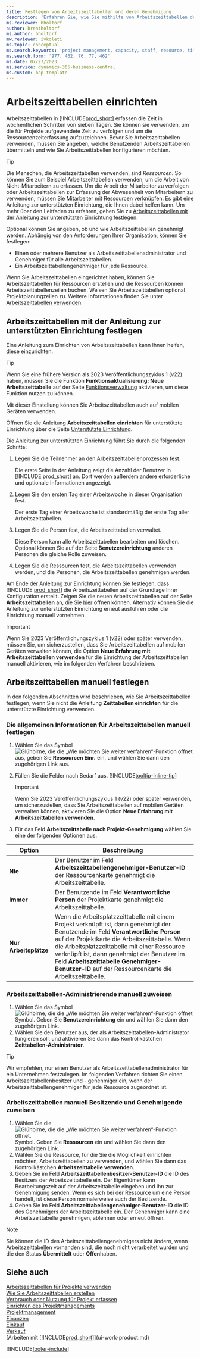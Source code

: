 ```yaml
---
title: Festlegen von Arbeitszeittabellen und deren Genehmigung
description: 'Erfahren Sie, wie Sie mithilfe von Arbeitszeittabellen den Zeitaufwand für Projekte und Ressourcen nachverfolgen.'
ms.reviewer: bholtorf
author: brentholtorf
ms.author: bholtorf
mw.reviewer: ivkoleti
ms.topic: conceptual
ms.search.keywords: 'project management, capacity, staff, resource, time sheet'
ms.search.form: '977, 462, 76, 77, 462'
ms.date: 07/27/2023
ms.service: dynamics-365-business-central
ms.custom: bap-template
---
```

# Arbeitszeittabellen einrichten

Arbeitszeittabellen in [!INCLUDE[prod_short](includes/prod_short.md)] erfassen die Zeit in wöchentlichen Schritten von sieben Tagen. Sie können sie verwenden, um die für Projekte aufgewendete Zeit zu verfolgen und um die Ressourcenzeiterfassung aufzuzeichnen. Bevor Sie Arbeitszeittabellen verwenden, müssen Sie angeben, welche Benutzenden Arbeitszeittabellen übermitteln und wie Sie Arbeitszeittabellen konfigurieren möchten.  

> [!TIP]
> Die Menschen, die Arbeitszeittabellen verwenden, sind *Ressourcen*. So können Sie zum Beispiel Arbeitszeittabellen verwenden, um die Arbeit von Nicht-Mitarbeitern zu erfassen. Um die Arbeit der Mitarbeiter zu verfolgen oder Arbeitszeittabellen zur Erfassung der Abwesenheit von Mitarbeitern zu verwenden, müssen Sie Mitarbeiter mit Ressourcen verknüpfen. Es gibt eine Anleitung zur unterstützten Einrichtung, die Ihnen dabei helfen kann. Um mehr über den Leitfaden zu erfahren, gehen Sie zu [Arbeitszeittabellen mit der Anleitung zur unterstützten Einrichtung festlegen](#set-up-time-sheets-with-the-assisted-setup-guide).  

Optional können Sie angeben, ob und wie Arbeitszeittabellen genehmigt werden. Abhängig von den Anforderungen Ihrer Organisation, können Sie festlegen:

* Einen oder mehrere Benutzer als Arbeitszeittabellenadministrator und Genehmiger für alle Arbeitszeittabellen.
* Ein Arbeitszeittabellengenehmiger für jede Ressource.

Wenn Sie Arbeitszeittabellen eingerichtet haben, können Sie Arbeitszeittabellen für Ressourcen erstellen und die Ressourcen können Arbeitszeittabellenzeilen buchen. Weisen Sie Arbeitszeittabellen optional Projektplanungzeilen zu. Weitere Informationen finden Sie unter [Arbeitszeittabellen verwenden](projects-how-use-time-sheets.md).  

## Arbeitszeittabellen mit der Anleitung zur unterstützten Einrichtung festlegen

Eine Anleitung zum Einrichten von Arbeitszeittabellen kann Ihnen helfen, diese einzurichten.  

> [!TIP]
> Wenn Sie eine frühere Version als 2023 Veröffentlichungszyklus 1 (v22) haben, müssen Sie die Funktion **Funktionsaktualisierung: Neue Arbeitszeittabelle** auf der Seite [Funktionsverwaltung](https://businesscentral.dynamics.com/?page=2610) aktivieren, um diese Funktion nutzen zu können.
>
> Mit dieser Einstellung können Sie Arbeitszeittabellen auch auf mobilen Geräten verwenden.

Öffnen Sie die Anleitung **Arbeitszeittabellen einrichten** für unterstützte Einrichtung über die Seite [Unterstützte Einrichtung](https://businesscentral.dynamics.com/?page=1801).

Die Anleitung zur unterstützten Einrichtung führt Sie durch die folgenden Schritte:

1. Legen Sie die Teilnehmer an den Arbeitszeittabellenprozessen fest.

    Die erste Seite in der Anleitung zeigt die Anzahl der Benutzer in [!INCLUDE [prod_short](includes/prod_short.md)] an. Dort werden außerdem andere erforderliche und optionale Informationen angezeigt.  
2. Legen Sie den ersten Tag einer Arbeitswoche in dieser Organisation fest.

    Der erste Tag einer Arbeitswoche ist standardmäßig der erste Tag aller Arbeitszeittabellen.
3. Legen Sie die Person fest, die Arbeitszeittabellen verwaltet.

    Diese Person kann alle Arbeitszeittabellen bearbeiten und löschen. Optional können Sie auf der Seite **Benutzereinrichtung** anderen Personen die gleiche Rolle zuweisen.
4. Legen Sie die Ressourcen fest, die Arbeitszeittabellen verwenden werden, und die Personen, die Arbeitszeittabellen genehmigen werden.

Am Ende der Anleitung zur Einrichtung können Sie festlegen, dass [!INCLUDE [prod_short](includes/prod_short.md)] die Arbeitszeittabellen auf der Grundlage Ihrer Konfiguration erstellt. Zeigen Sie die neuen Arbeitszeittabellen auf der Seite **Arbeitszeittabellen** an, die Sie [hier](https://businesscentral.dynamics.com/?page=951) öffnen können. Alternativ können Sie die Anleitung zur unterstützten Einrichtung erneut ausführen oder die Einrichtung manuell vornehmen.

> [!IMPORTANT]
> Wenn Sie 2023 Veröffentlichungszyklus 1 (v22) oder später verwenden, müssen Sie, um sicherzustellen, dass Sie Arbeitszeittabellen auf mobilen Geräten verwalten können, die Option **Neue Erfahrung mit Arbeitszeittabellen verwenden** für die Einrichtung der Arbeitszeittabellen manuell aktivieren, wie im folgenden Verfahren beschrieben.

## Arbeitszeittabellen manuell festlegen

In den folgenden Abschnitten wird beschrieben, wie Sie Arbeitszeittabellen festlegen, wenn Sie nicht die Anleitung **Zeittabellen einrichten** für die unterstützte Einrichtung verwenden.  

### Die allgemeinen Informationen für Arbeitszeittabellen manuell festlegen

1. Wählen Sie das Symbol ![Glühbirne, die die „Wie möchten Sie weiter verfahren“-Funktion öffnet](media/ui-search/search_small.png "Wie möchten Sie weiter verfahren") aus, geben Sie **Ressourcen Einr.** ein, und wählen Sie dann den zugehörigen Link aus.  
1. Füllen Sie die Felder nach Bedarf aus. [!INCLUDE[tooltip-inline-tip](includes/tooltip-inline-tip_md.md)]

   > [!IMPORTANT]
   > Wenn Sie 2023 Veröffentlichungszyklus 1 (v22) oder später verwenden, um sicherzustellen, dass Sie Arbeitszeittabellen auf mobilen Geräten verwalten können, aktivieren Sie die Option **Neue Erfahrung mit Arbeitszeittabellen verwenden**.
1. Für das Feld **Arbeitszeittabelle nach Projekt-Genehmigung** wählen Sie eine der folgenden Optionen aus.

| Option | Beschreibung |
| --- | --- |
| **Nie** |Der Benutzer im Feld **Arbeitszeittabellengenehmiger-Benutzer-ID** der Ressourcenkarte genehmigt die Arbeitszeittabelle. |
| **Immer** |Der Benutzende im Feld **Verantwortliche Person** der Projektkarte genehmigt die Arbeitszeittabelle. |
| **Nur Arbeitsplätze** |Wenn die Arbeitsplatzzeittabelle mit einem Projekt verknüpft ist, dann genehmigt der Benutzende im Feld **Verantwortliche Person** auf der Projektkarte die Arbeitszeittabelle. Wenn die Arbeitsplatzzeittabelle mit einer Ressource verknüpft ist, dann genehmigt der Benutzer im Feld **Arbeitszeittabelle Genehmiger-Benutzer-ID** auf der Ressourcenkarte die Arbeitszeittabelle. |

### Arbeitszeittabellen-Administrierende manuell zuweisen

1. Wählen Sie das Symbol ![Glühbirne, die die „Wie möchten Sie weiter verfahren“-Funktion öffnet](media/ui-search/search_small.png "Wie möchten Sie weiter verfahren") Symbol. Geben Sie **Benutzereinrichtung** ein und wählen Sie dann den zugehörigen Link.  
2. Wählen Sie den Benutzer aus, der als Arbeitszeittabellen-Administrator fungieren soll, und aktivieren Sie dann das Kontrollkästchen **Zeittabellen-Administrator**.  

> [!TIP]  
> Wir empfehlen, nur einen Benutzer als Arbeitszeittabellenadministrator für ein Unternehmen festzulegen. Im folgenden Verfahren richten Sie einen Arbeitszeittabellenbesitzer und - genehmiger ein, wenn der Arbeitszeittabellengenehmiger für jede Ressource zugeordnet ist.  

### Arbeitszeittabellen manuell Besitzende und Genehmigende zuweisen

1. Wählen Sie die ![Glühbirne, die die „Wie möchten Sie weiter verfahren“-Funktion öffnet.](media/ui-search/search_small.png "Sagen Sie mir, was Sie tun möchten") Symbol. Geben Sie **Ressourcen** ein und wählen Sie dann den zugehörigen Link.
2. Wählen Sie die Ressource, für die Sie die Möglichkeit einrichten möchten, Arbeitszeittabellen zu verwenden, und wählen Sie dann das Kontrollkästchen **Arbeitszeittabelle verwenden**.  
3. Geben Sie im Feld **Arbeitszeittabellenbesitzer-Benutzer-ID** die ID des Besitzers der Arbeitszeittabelle ein. Der Eigentümer kann Bearbeitungszeit auf der Arbeitszeittabelle eingeben und ihn zur Genehmigung senden. Wenn es sich bei der Ressource um eine Person handelt, ist diese Person normalerweise auch der Besitzende.  
4. Geben Sie im Feld **Arbeitszeittabellengenehmiger-Benutzer-ID** die ID des Genehmigers der Arbeitszeittabelle ein. Der Genehmiger kann eine Arbeitszeittabelle genehmigen, ablehnen oder erneut öffnen.  

> [!NOTE]  
> Sie können die ID des Arbeitszeittabellengenehmigers nicht ändern, wenn Arbeitszeittabellen vorhanden sind, die noch nicht verarbeitet wurden und die den Status **Übermittelt** oder **Offen**haben.

## Siehe auch

[Arbeitszeittabellen für Projekte verwenden](projects-how-use-time-sheets.md)  
[Wie Sie Arbeitszeittabellen erstellen](projects-how-use-time-sheets.md#create-time-sheets)  
[Verbrauch oder Nutzung für Projekt erfassen](projects-how-record-job-usage.md)  
[Einrichten des Projektmanagements](projects-setup-projects.md)  
[Projektmanagement](projects-manage-projects.md)  
[Finanzen](finance.md)  
[Einkauf](purchasing-manage-purchasing.md)  
[Verkauf](sales-manage-sales.md)  
[Arbeiten mit [!INCLUDE[prod_short](includes/prod_short.md)]](ui-work-product.md)  

[!INCLUDE[footer-include](includes/footer-banner.md)]
